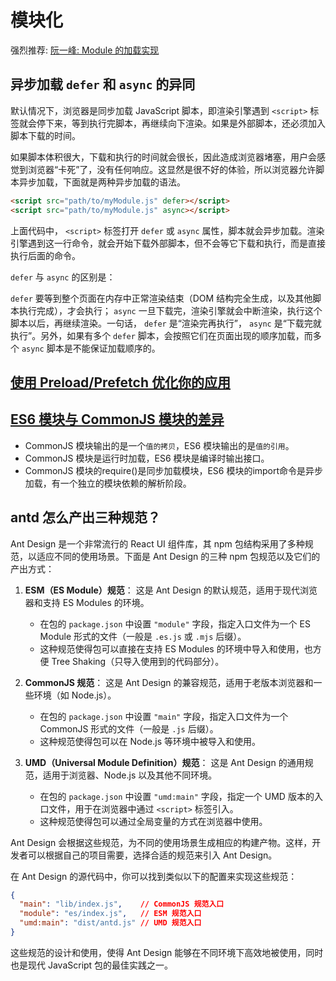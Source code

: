 # 模块化

强烈推荐: [阮一峰: Module 的加载实现](https://wangdoc.com/es6/module-loader)

## 异步加载 `defer` 和 `async` 的异同

默认情况下，浏览器是同步加载 JavaScript 脚本，即渲染引擎遇到 `<script>` 标签就会停下来，等到执行完脚本，再继续向下渲染。如果是外部脚本，还必须加入脚本下载的时间。

如果脚本体积很大，下载和执行的时间就会很长，因此造成浏览器堵塞，用户会感觉到浏览器“卡死”了，没有任何响应。这显然是很不好的体验，所以浏览器允许脚本异步加载，下面就是两种异步加载的语法。

```html
<script src="path/to/myModule.js" defer></script>
<script src="path/to/myModule.js" async></script>
```

上面代码中， `<script>` 标签打开 `defer` 或 `async` 属性，脚本就会异步加载。渲染引擎遇到这一行命令，就会开始下载外部脚本，但不会等它下载和执行，而是直接执行后面的命令。

`defer` 与 `async` 的区别是：

`defer` 要等到整个页面在内存中正常渲染结束（DOM 结构完全生成，以及其他脚本执行完成），才会执行； `async` 一旦下载完，渲染引擎就会中断渲染，执行这个脚本以后，再继续渲染。一句话， `defer` 是“渲染完再执行”， `async` 是“下载完就执行”。另外，如果有多个 `defer` 脚本，会按照它们在页面出现的顺序加载，而多个 `async` 脚本是不能保证加载顺序的。

## [使用 Preload/Prefetch 优化你的应用](https://zhuanlan.zhihu.com/p/48521680)

## [ES6 模块与 CommonJS 模块的差异](https://wangdoc.com/es6/module-loader#es6-%E6%A8%A1%E5%9D%97%E4%B8%8E-commonjs-%E6%A8%A1%E5%9D%97%E7%9A%84%E5%B7%AE%E5%BC%82)

* CommonJS 模块输出的是一个`值的拷贝`，ES6 模块输出的是`值的引用`。
* CommonJS 模块是运行时加载，ES6 模块是编译时输出接口。
* CommonJS 模块的require()是同步加载模块，ES6 模块的import命令是异步加载，有一个独立的模块依赖的解析阶段。

## antd 怎么产出三种规范？

Ant Design 是一个非常流行的 React UI 组件库，其 npm 包结构采用了多种规范，以适应不同的使用场景。下面是 Ant Design 的三种 npm 包规范以及它们的产出方式：

1. **ESM（ES Module）规范**：
   这是 Ant Design 的默认规范，适用于现代浏览器和支持 ES Modules 的环境。
   - 在包的 `package.json` 中设置 `"module"` 字段，指定入口文件为一个 ES Module 形式的文件（一般是 `.es.js` 或 `.mjs` 后缀）。
   - 这种规范使得包可以直接在支持 ES Modules 的环境中导入和使用，也方便 Tree Shaking（只导入使用到的代码部分）。

2. **CommonJS 规范**：
   这是 Ant Design 的兼容规范，适用于老版本浏览器和一些环境（如 Node.js）。
   - 在包的 `package.json` 中设置 `"main"` 字段，指定入口文件为一个 CommonJS 形式的文件（一般是 `.js` 后缀）。
   - 这种规范使得包可以在 Node.js 等环境中被导入和使用。

3. **UMD（Universal Module Definition）规范**：
   这是 Ant Design 的通用规范，适用于浏览器、Node.js 以及其他不同环境。
   - 在包的 `package.json` 中设置 `"umd:main"` 字段，指定一个 UMD 版本的入口文件，用于在浏览器中通过 `<script>` 标签引入。
   - 这种规范使得包可以通过全局变量的方式在浏览器中使用。

Ant Design 会根据这些规范，为不同的使用场景生成相应的构建产物。这样，开发者可以根据自己的项目需要，选择合适的规范来引入 Ant Design。

在 Ant Design 的源代码中，你可以找到类似以下的配置来实现这些规范：

```json
{
  "main": "lib/index.js",    // CommonJS 规范入口
  "module": "es/index.js",   // ESM 规范入口
  "umd:main": "dist/antd.js" // UMD 规范入口
}
```

这些规范的设计和使用，使得 Ant Design 能够在不同环境下高效地被使用，同时也是现代 JavaScript 包的最佳实践之一。
